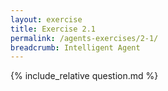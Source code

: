 ```yaml
---
layout: exercise
title: Exercise 2.1
permalink: /agents-exercises/2-1/
breadcrumb: Intelligent Agent
---
```


{% include_relative question.md %}
